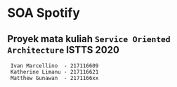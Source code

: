 # SOA Spotify

## Proyek mata kuliah `Service Oriented Architecture` ISTTS 2020
```
 Ivan Marcellino  - 217116609
 Katherine Limanu - 217116621
 Matthew Gunawan  - 2171166xx
```
